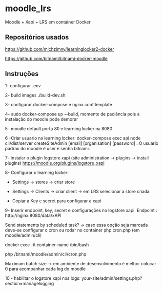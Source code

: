 # moodle_lrs
Moodle + Xapi + LRS em container Docker

## Repositórios usados
https://github.com/michzimny/learninglocker2-docker

https://github.com/bitnami/bitnami-docker-moodle

## Instruções

1- configurar .env

2- build images ./build-dev.sh

3- configurar docker-compose e nginx.conf.template  

4- sudo docker-compose up --build, momento de paciência pois a instalação do moodle pode demorar

5- moodle default porta 80 e learning locker na 8080

6 -Criar usuario no learning locker:  docker-compose exec api node cli/dist/server createSiteAdmin [email] [organisation] [password] . O usuário padrao do moodle é user e senha bitnami.

7- instalar o plugin logstore xapi (site administration -> plugins -> install plugins)
https://moodle.org/plugins/logstore_xapi

8- Configurar o learning locker:
 - Settings -> stores -> criar store
 
 - Settings -> Clients -> criar client -> em LRS selecionar a store criada
 
 - Copiar a Key e secret para configurar a xapi

9- Inserir endpoint, key, secret e configurações no logstore xapi. Endpoint : http://nginx:8080/data/xAPI

Send statements by scheduled task? -> caso essa opção seja marcada deve-se configurar o cron ou rodar no container php cron.php (em moodle/admin/cli)

  docker exec -it container-name /bin/bash
  
  php /bitnami/moodle/admin/cli/cron.php 

Maximum batch size -> em ambiente de desenvolvimento é melhor colocar 0 para acompanhar cada log do moodle


10 - habilitar o logstore xapi nos logs: your-site/admin/settings.php?section=managelogging
 
